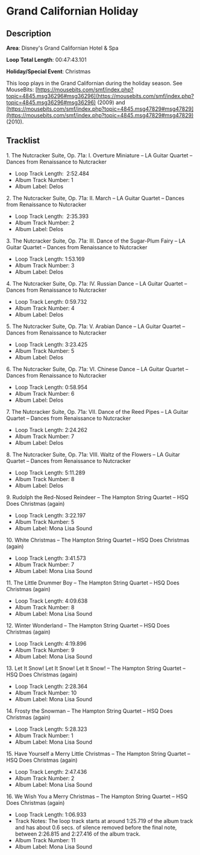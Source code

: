 # Grand Californian Holiday

## Description

**Area**: Disney's Grand Californian Hotel & Spa

**Loop Total Length**: 00:47:43.101

**Holiday/Special Event**: Christmas

This loop plays in the Grand Californian during the holiday season. See MouseBits: [https://mousebits.com/smf/index.php?topic=4845.msg36296#msg36296](https://mousebits.com/smf/index.php?topic=4845.msg36296#msg36296) (2009) and [https://mousebits.com/smf/index.php?topic=4845.msg47829#msg47829](https://mousebits.com/smf/index.php?topic=4845.msg47829#msg47829) (2010).

## Tracklist

1\. The Nutcracker Suite, Op. 71a: I. Overture Miniature – LA Guitar Quartet – Dances from Renaissance to Nutcracker

- Loop Track Length:  2:52.484
- Album Track Number: 1
- Album Label: Delos

2\. The Nutcracker Suite, Op. 71a: II. March – LA Guitar Quartet – Dances from Renaissance to Nutcracker

- Loop Track Length:  2:35.393
- Album Track Number: 2
- Album Label: Delos

3\. The Nutcracker Suite, Op. 71a: III. Dance of the Sugar-Plum Fairy – LA Guitar Quartet – Dances from Renaissance to Nutcracker

- Loop Track Length: 1:53.169
- Album Track Number: 3
- Album Label: Delos

4\. The Nutcracker Suite, Op. 71a: IV. Russian Dance – LA Guitar Quartet – Dances from Renaissance to Nutcracker

- Loop Track Length: 0:59.732
- Album Track Number: 4
- Album Label: Delos

5\. The Nutcracker Suite, Op. 71a: V. Arabian Dance – LA Guitar Quartet – Dances from Renaissance to Nutcracker

- Loop Track Length: 3:23.425
- Album Track Number: 5
- Album Label: Delos

6\. The Nutcracker Suite, Op. 71a: VI. Chinese Dance – LA Guitar Quartet – Dances from Renaissance to Nutcracker

- Loop Track Length: 0:58.954
- Album Track Number: 6
- Album Label: Delos

7\. The Nutcracker Suite, Op. 71a: VII. Dance of the Reed Pipes – LA Guitar Quartet – Dances from Renaissance to Nutcracker

- Loop Track Length: 2:24.262
- Album Track Number: 7
- Album Label: Delos

8\. The Nutcracker Suite, Op. 71a: VIII. Waltz of the Flowers – LA Guitar Quartet – Dances from Renaissance to Nutcracker

- Loop Track Length: 5:11.289
- Album Track Number: 8
- Album Label: Delos

9\. Rudolph the Red-Nosed Reindeer – The Hampton String Quartet – HSQ Does Christmas (again)

- Loop Track Length: 3:22.197
- Album Track Number: 5
- Album Label: Mona Lisa Sound

10\. White Christmas – The Hampton String Quartet – HSQ Does Christmas (again)

- Loop Track Length: 3:41.573
- Album Track Number: 7
- Album Label: Mona Lisa Sound

11\. The Little Drummer Boy – The Hampton String Quartet – HSQ Does Christmas (again)

- Loop Track Length: 4:09.638
- Album Track Number: 8
- Album Label: Mona Lisa Sound

12\. Winter Wonderland – The Hampton String Quartet – HSQ Does Christmas (again)

- Loop Track Length: 4:19.896
- Album Track Number: 9
- Album Label: Mona Lisa Sound

13\. Let It Snow! Let It Snow! Let It Snow! – The Hampton String Quartet – HSQ Does Christmas (again)

- Loop Track Length: 2:28.364
- Album Track Number: 10
- Album Label: Mona Lisa Sound

14\. Frosty the Snowman – The Hampton String Quartet – HSQ Does Christmas (again)

- Loop Track Length: 5:28.323
- Album Track Number: 1
- Album Label: Mona Lisa Sound

15\. Have Yourself a Merry Little Christmas – The Hampton String Quartet – HSQ Does Christmas (again)

- Loop Track Length: 2:47.436
- Album Track Number: 2
- Album Label: Mona Lisa Sound

16\. We Wish You a Merry Christmas – The Hampton String Quartet – HSQ Does Christmas (again)

- Loop Track Length: 1:06.933
- Track Notes: The loop track starts at around 1:25.719 of the album track and has about 0.6 secs. of silence removed before the final note, between 2:26.815 and 2:27.416 of the album track.
- Album Track Number: 11
- Album Label: Mona Lisa Sound
